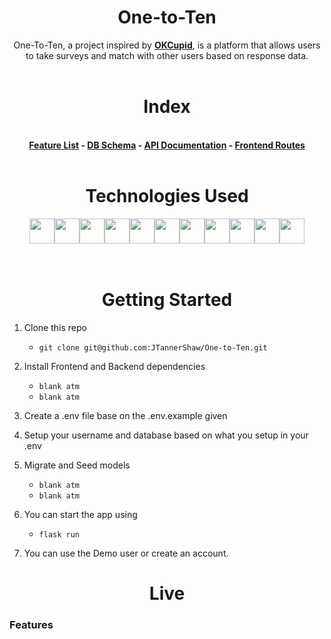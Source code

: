 <h1 align='center' style='font-weight: bold'> One-to-Ten</h1>
<div>
<p align='center'>One-To-Ten, a project inspired by <a style='font-weight: bold' href='https://www.okcupid.com/'>OKCupid</a>, is a platform that allows users to take surveys and match with other users based on response data.
<br>
</br>
</p>

</div>

<h1 align='center' style='font-weight: bold'> Index </h1>
<br>
<div align='center' style='font-weight: bold'>
 <a href='https://github.com/JTannerShaw/One-to-Ten/wiki/MVP-Feature-List'>Feature List</a> - <a href='https://github.com/JTannerShaw/One-to-Ten/wiki/Database-Schema'>DB Schema</a> - <a href='https://github.com/JTannerShaw/One-to-Ten/wiki/API-Documentation'>API Documentation</a> - <a href='https://github.com/JTannerShaw/One-to-Ten/wiki/Frontend-Routes'> Frontend Routes </a>
<br>
</br>
</div>
<div align='center'>
<h1 align='center' style='font-weight: bold'>Technologies Used </h1>
<img src="https://cdn.jsdelivr.net/gh/devicons/devicon/icons/python/python-original.svg" height=40/><img src="https://cdn.jsdelivr.net/gh/devicons/devicon/icons/flask/flask-original.svg" height=40/><img src="https://cdn.jsdelivr.net/gh/devicons/devicon/icons/sqlalchemy/sqlalchemy-original.svg" height=40/><img  src="https://cdn.jsdelivr.net/gh/devicons/devicon/icons/javascript/javascript-original.svg"  height=40/><img src="https://cdn.jsdelivr.net/gh/devicons/devicon/icons/react/react-original.svg" height=40/><img src="https://cdn.jsdelivr.net/gh/devicons/devicon/icons/redux/redux-original.svg" height=40/><img src="https://cdn.jsdelivr.net/gh/devicons/devicon/icons/nodejs/nodejs-plain-wordmark.svg" height=40/><img  src="https://cdn.jsdelivr.net/gh/devicons/devicon/icons/css3/css3-original.svg"  height=40/><img  src="https://cdn.jsdelivr.net/gh/devicons/devicon/icons/html5/html5-original.svg"  height=40/><img  src="https://cdn.jsdelivr.net/gh/devicons/devicon/icons/git/git-original.svg"  height=40/><img  src="https://cdn.jsdelivr.net/gh/devicons/devicon/icons/vscode/vscode-original.svg"  height=40/>
</div>
<br>
</br>
<h1 align='center' style='font-weight: bold'> Getting Started </h1>

1. Clone this repo

    * ```git clone git@github.com:JTannerShaw/One-to-Ten.git```

2. Install Frontend and Backend dependencies

    * ```blank atm```
    * ```blank atm```

3. Create a .env file base on the .env.example given

4. Setup your username and database based on what you setup in your .env

5. Migrate and Seed models

    * ```blank atm```
    * ```blank atm```

6. You can start the app using

    * ```flask run```

7. You can use the Demo user or create an account.


<h1 align='center' style='font-weight: bold'> Live </h1>

### Features

